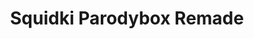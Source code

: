 ---
slug: squidki-parodybox-remade
title: Squidki Parodybox Remade
description: "Squidki Parodybox Remade is an exciting online game. Play for free directly in your browser!"
icon: /images/new_mods/Sprunki Parodybox Remade.png
url: https://wowtbc.net/sprunkin/parodybox-remade/index.html
previewImage: /images/new_mods/Sprunki Parodybox Remade.png
type: new mods

# SEO配置
seo:
  title: "Squidki Parodybox Remade - Play Free Online Game | Fun Browser Games"
  description: "Squidki Parodybox Remade - Play this fun online game for free in your browser. No download required!"
  ogImage: "/images/new_mods/Sprunki Parodybox Remade.png"
  keywords: "squidki-parodybox-remade, online game, browser game, free game, new mods game, play online"

videoUrls:
  - https://www.youtube.com/embed/example1
  - https://www.youtube.com/embed/example2

whyPlay:
  title: "Why Play Squidki Parodybox Remade?"
  items:
    - "Immersive Gameplay: Squidki Parodybox Remade offers an engaging and immersive gaming experience that will keep you entertained for hours"
    - "Challenging Levels: Test your skills with increasingly difficult challenges and obstacles"
    - "Beautiful Graphics: Enjoy stunning visuals and smooth animations that bring the game world to life"
    - "Regular Updates: New content and features are added regularly to keep the game fresh and exciting"
    - "Free to Play: Experience all the fun without spending a penny"
    - "Community Features: Connect with other players, share strategies, and compete for high scores"
    - "Cross-Platform: Play on any device with a web browser, no downloads required"

features:
  title: "Key Features of Squidki Parodybox Remade"
  image: "/images/new_mods/Sprunki Parodybox Remade.png"
  items:
    - "Intuitive Controls: Easy to learn controls make Squidki Parodybox Remade accessible for players of all skill levels"
    - "Multiple Game Modes: Enjoy various gameplay options that provide different challenges and experiences"
    - "Character Customization: Personalize your gaming experience with unique characters and items"
    - "Achievement System: Complete special tasks to earn rewards and recognition"
    - "Leaderboards: Compete with players worldwide and see who can achieve the highest scores"

characteristics:
  title: "Game Characteristics"
  image: "/images/new_mods/Sprunki Parodybox Remade.png"
  items:
    - "Genre: New mods game with elements of strategy and skill"
    - "Difficulty: Suitable for both casual gamers and those seeking a challenge"
    - "Play Time: Quick sessions or extended gameplay, depending on your preference"
    - "Art Style: Vibrant and engaging visuals that enhance the gaming experience"
    - "Sound Design: Immersive audio that complements the gameplay perfectly"

info: "Squidki Parodybox Remade is an exciting online game that offers players a unique and engaging gaming experience. With its intuitive controls, stunning visuals, and challenging gameplay, Squidki Parodybox Remade provides hours of entertainment for players of all ages and skill levels. Whether you're looking for a quick gaming session during a break or an extended play session, Squidki Parodybox Remade delivers an immersive experience that will keep you coming back for more. The game features multiple levels of increasing difficulty, ensuring that players are constantly challenged as they progress. With regular updates adding new content and features, Squidki Parodybox Remade remains fresh and exciting, providing endless entertainment options for its growing community of players."

howToPlayIntro: "Welcome to Squidki Parodybox Remade! This guide will walk you through the basics and help you master the game. Whether you're a beginner or looking to improve your skills, these tips and instructions will enhance your gaming experience."

howToPlaySteps:
  - title: "Getting Started"
    description: "Begin your Squidki Parodybox Remade adventure by familiarizing yourself with the controls. Use your keyboard or mouse to navigate through the game interface. The tutorial will guide you through the basic mechanics and help you understand the objectives."
  - title: "Understanding the Objectives"
    description: "In Squidki Parodybox Remade, your main goal is to progress through levels by completing specific objectives. Each level presents unique challenges that require different strategies and approaches."
  - title: "Mastering the Controls"
    description: "Practice using the controls to improve your precision and reaction time. Squidki Parodybox Remade requires quick reflexes and strategic thinking to overcome obstacles and defeat opponents."
  - title: "Utilizing Power-ups"
    description: "Collect power-ups throughout the game to enhance your abilities and overcome difficult challenges. Each power-up offers unique advantages that can be crucial for success."
  - title: "Developing Strategies"
    description: "As you progress in Squidki Parodybox Remade, develop effective strategies for different scenarios. Analyze patterns, anticipate challenges, and adapt your approach to maximize your performance."

faq:
  title: "Frequently Asked Questions about Squidki Parodybox Remade"
  items:
    - question: "Is Squidki Parodybox Remade free to play?"
      answer: "Yes, Squidki Parodybox Remade is completely free to play directly in your web browser. No downloads or purchases are required to enjoy the full game experience."
    - question: "Can I play Squidki Parodybox Remade on mobile devices?"
      answer: "Yes, Squidki Parodybox Remade is optimized for both desktop and mobile play. You can enjoy the game on any device with a web browser and internet connection."
    - question: "Are there any in-game purchases?"
      answer: "While Squidki Parodybox Remade is free to play, there may be optional in-game purchases available for cosmetic items or additional features that don't affect core gameplay."
    - question: "How often is Squidki Parodybox Remade updated?"
      answer: "The developers regularly update Squidki Parodybox Remade with new content, features, and improvements based on player feedback and game performance."
    - question: "Can I play Squidki Parodybox Remade offline?"
      answer: "Currently, Squidki Parodybox Remade requires an internet connection to play as it's a browser-based online game."
    - question: "Is Squidki Parodybox Remade suitable for children?"
      answer: "Yes, Squidki Parodybox Remade is designed to be family-friendly and suitable for players of all ages."
    - question: "How do I report bugs or issues?"
      answer: "If you encounter any problems while playing Squidki Parodybox Remade, you can report them through the game's support page or contact the developers directly through their website."
    - question: "Still Have Questions?"
      answer: "If you have additional questions about Squidki Parodybox Remade that aren't covered in this FAQ, please visit our support center or contact our customer service team for assistance."
---